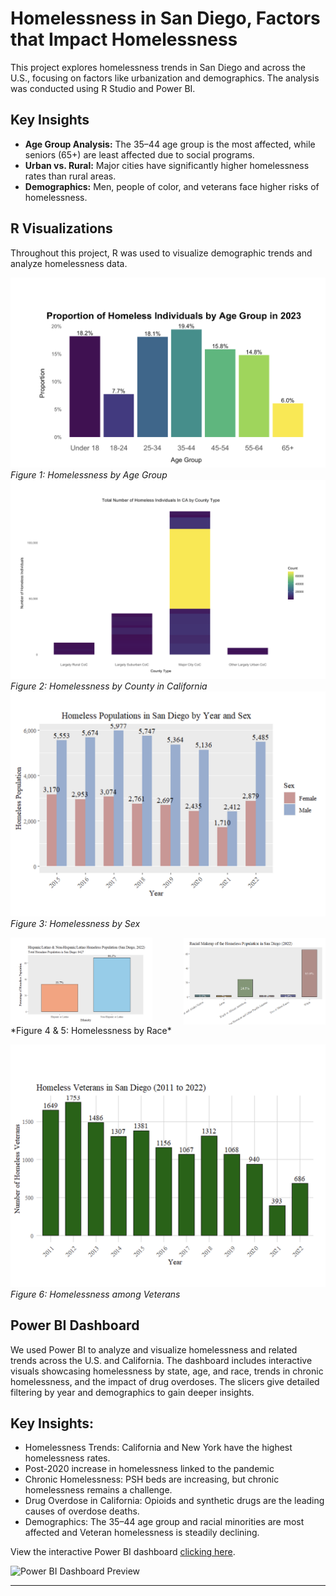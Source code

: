 # Homelessness in San Diego, Factors that Impact Homelessness

This project explores homelessness trends in San Diego and across the U.S., focusing on factors like urbanization and demographics. The analysis was conducted using R Studio and Power BI.

## Key Insights
- **Age Group Analysis:** The 35–44 age group is the most affected, while seniors (65+) are least affected due to social programs.
- **Urban vs. Rural:** Major cities have significantly higher homelessness rates than rural areas.
- **Demographics:** Men, people of color, and veterans face higher risks of homelessness.

## R Visualizations
Throughout this project, R was used to visualize demographic trends and analyze homelessness data.

![Homelessness by Age Group](https://github.com/Riyashab/Homelessness-/blob/main/homelessness%20by%20age.png)
*Figure 1: Homelessness by Age Group*
![Homelessness by CA County](https://github.com/Riyashab/Homelessness-/blob/main/homelessness%20by%20county.png)
*Figure 2: Homelessness by County in California*
![Homelesssness by Sex](https://github.com/Riyashab/Homelessness-/blob/main/homelessness%20by%20sex.png)
*Figure 3: Homelessness by Sex*
<div style="display: flex; align-items: center; justify-content: space-between;">
  <img src="https://raw.githubusercontent.com/Riyashab/Homelessness-/main/Homelessness%20by%20race%20R.png" alt="Homelessness by Race 1" width="45%">
  <img src="https://raw.githubusercontent.com/Riyashab/Homelessness-/main/race%202.png" alt="Homelessness by Race 2" width="45%">
</div>  
*Figure 4 & 5: Homelessness by Race*

![Homelessness among Veterans](https://raw.githubusercontent.com/Riyashab/Homelessness-/main/veterans.png)  
*Figure 6: Homelessness among Veterans*

## Power BI Dashboard

We used Power BI to analyze and visualize homelessness and related trends across the U.S. and California. The dashboard includes interactive visuals showcasing homelessness by state, age, and race, trends in chronic homelessness, and the impact of drug overdoses. The slicers give detailed filtering by year and demographics to gain deeper insights.

## Key Insights:
- Homelessness Trends: California and New York have the highest homelessness rates.
- Post-2020 increase in homelessness linked to the pandemic
- Chronic Homelessness: PSH beds are increasing, but chronic homelessness remains a challenge.
- Drug Overdose in California: Opioids and synthetic drugs are the leading causes of overdose deaths.
- Demographics: The 	35–44 age group and racial minorities are most affected and Veteran homelessness is steadily declining.

View the interactive Power BI dashboard [clicking here]([https://csusm-my.sharepoint.com/personal/roney007_csusm_edu/_layouts/15/onedrive.aspx?id=%2Fpersonal%2Froney007%5Fcsusm%5Fedu%2FDocuments%2F2024%2D2025%2FUpdated%20Power%20BI%20Dashboard%2Epbix&parent=%2Fpersonal%2Froney007%5Fcsusm%5Fedu%2FDocuments%2F2024%2D2025&ct=1733105881030&or=OWA%2DNT%2DMail&cid=66131f8e%2D0cd7%2D1d4e%2Dd8c4%2Ddb2b5563bf4f&ga=1]).

![Power BI Dashboard Preview](https://raw.githubusercontent.com/your-username/your-repository/main/dashboard-preview.png)


---

